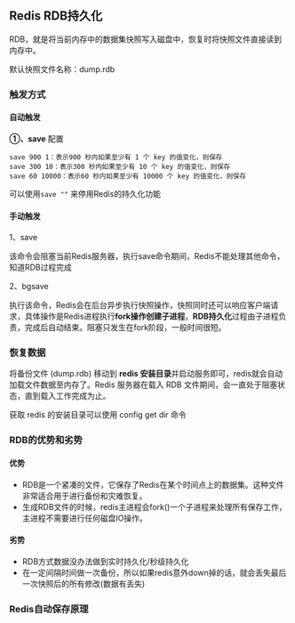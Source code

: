 ## Redis RDB持久化

RDB，就是将当前内存中的数据集快照写入磁盘中，恢复时将快照文件直接读到内存中。

默认快照文件名称：dump.rdb

### 触发方式

#### 自动触发

**①、save** 配置

```
save 900 1：表示900 秒内如果至少有 1 个 key 的值变化，则保存
save 300 10：表示300 秒内如果至少有 10 个 key 的值变化，则保存
save 60 10000：表示60 秒内如果至少有 10000 个 key 的值变化，则保存
```

可以使用`save ""` 来停用Redis的持久化功能

#### 手动触发

1、save

该命令会阻塞当前Redis服务器，执行save命令期间，Redis不能处理其他命令，知道RDB过程完成

2、bgsave

执行该命令，Redis会在后台异步执行快照操作，快照同时还可以响应客户端请求，具体操作是Redis进程执行**fork操作创建子进程**，**RDB持久化**过程由子进程负责，完成后自动结束。阻塞只发生在fork阶段，一般时间很短。

### 恢复数据

将备份文件 (dump.rdb) 移动到 **redis 安装目录**并启动服务即可，redis就会自动加载文件数据至内存了。Redis 服务器在载入 RDB 文件期间，会一直处于阻塞状态，直到载入工作完成为止。

获取 redis 的安装目录可以使用 config get dir 命令

### RDB的优势和劣势

#### 优势

- RDB是一个紧凑的文件，它保存了Redis在某个时间点上的数据集。这种文件非常适合用于进行备份和灾难恢复。
- 生成RDB文件的时候，redis主进程会fork()一个子进程来处理所有保存工作，主进程不需要进行任何磁盘IO操作。

#### 劣势

- RDB方式数据没办法做到实时持久化/秒级持久化
- 在一定间隔时间做一次备份，所以如果redis意外down掉的话，就会丢失最后一次快照后的所有修改(数据有丢失)

### Redis自动保存原理

